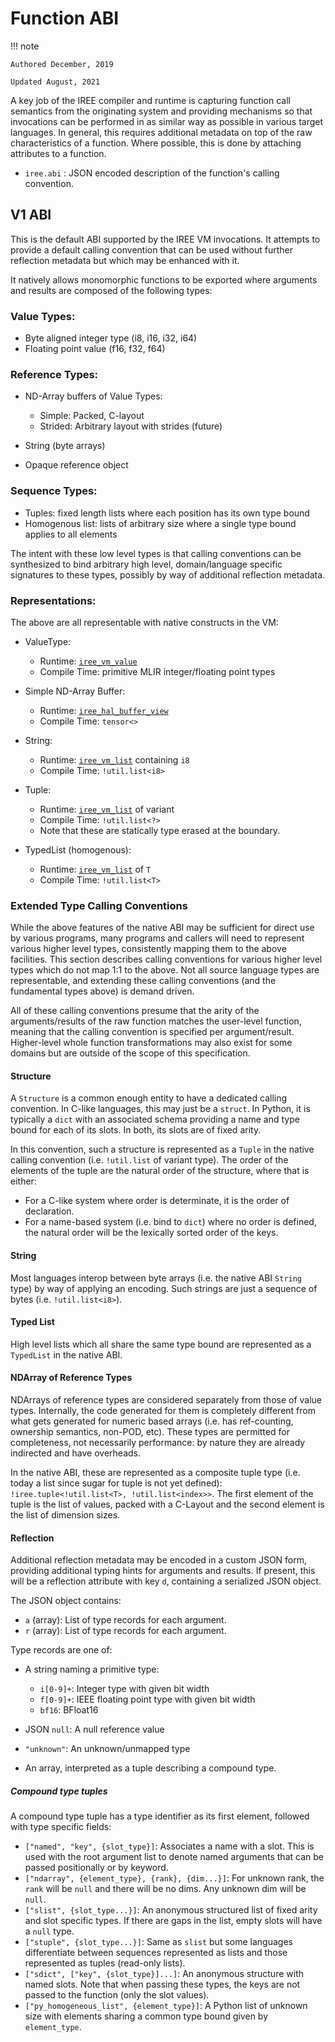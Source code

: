 # Function ABI

!!! note

    Authored December, 2019

    Updated August, 2021

A key job of the IREE compiler and runtime is capturing function call semantics
from the originating system and providing mechanisms so that invocations can be
performed in as similar way as possible in various target languages. In general,
this requires additional metadata on top of the raw characteristics of a
function. Where possible, this is done by attaching attributes to a function.

- `iree.abi` : JSON encoded description of the function's calling convention.

## V1 ABI

This is the default ABI supported by the IREE VM invocations. It attempts to
provide a default calling convention that can be used without further reflection
metadata but which may be enhanced with it.

It natively allows monomorphic functions to be exported where arguments and
results are composed of the following types:

### Value Types:

- Byte aligned integer type (i8, i16, i32, i64)
- Floating point value (f16, f32, f64)

### Reference Types:

- ND-Array buffers of Value Types:

    - Simple: Packed, C-layout
    - Strided: Arbitrary layout with strides (future)

- String (byte arrays)

- Opaque reference object

### Sequence Types:

- Tuples: fixed length lists where each position has its own type bound
- Homogenous list: lists of arbitrary size where a single type bound applies
    to all elements

The intent with these low level types is that calling conventions can be
synthesized to bind arbitrary high level, domain/language specific signatures to
these types, possibly by way of additional reflection metadata.

### Representations:

The above are all representable with native constructs in the VM:

- ValueType:

    - Runtime:
        [`iree_vm_value`](https://github.com/iree-org/iree/blob/main/iree/vm/value.h)
    - Compile Time: primitive MLIR integer/floating point types

- Simple ND-Array Buffer:

    - Runtime:
        [`iree_hal_buffer_view`](https://github.com/iree-org/iree/blob/main/iree/hal/buffer_view.h)
    - Compile Time: `tensor<>`

- String:

    - Runtime:
        [`iree_vm_list`](https://github.com/iree-org/iree/blob/main/iree/vm/list.h)
        containing `i8`
    - Compile Time: `!util.list<i8>`

- Tuple:

    - Runtime:
        [`iree_vm_list`](https://github.com/iree-org/iree/blob/main/iree/vm/list.h)
        of variant
    - Compile Time: `!util.list<?>`
    - Note that these are statically type erased at the boundary.

- TypedList (homogenous):

    - Runtime:
        [`iree_vm_list`](https://github.com/iree-org/iree/blob/main/iree/vm/list.h)
        of `T`
    - Compile Time: `!util.list<T>`

### Extended Type Calling Conventions

While the above features of the native ABI may be sufficient for direct use by
various programs, many programs and callers will need to represent various
higher level types, consistently mapping them to the above facilities. This
section describes calling conventions for various higher level types which do
not map 1:1 to the above. Not all source language types are representable, and
extending these calling conventions (and the fundamental types above) is demand
driven.

All of these calling conventions presume that the arity of the arguments/results
of the raw function matches the user-level function, meaning that the calling
convention is specified per argument/result. Higher-level whole function
transformations may also exist for some domains but are outside of the scope of
this specification.

#### Structure

A `Structure` is a common enough entity to have a dedicated calling convention.
In C-like languages, this may just be a `struct`. In Python, it is typically a
`dict` with an associated schema providing a name and type bound for each of its
slots. In both, its slots are of fixed arity.

In this convention, such a structure is represented as a `Tuple` in the native
calling convention (i.e. `!util.list` of variant type). The order of the
elements of the tuple are the natural order of the structure, where that is
either:

- For a C-like system where order is determinate, it is the order of
    declaration.
- For a name-based system (i.e. bind to `dict`) where no order is defined, the
    natural order will be the lexically sorted order of the keys.

#### String

Most languages interop between byte arrays (i.e. the native ABI `String` type)
by way of applying an encoding. Such strings are just a sequence of bytes (i.e.
`!util.list<i8>`).

#### Typed List

High level lists which all share the same type bound are represented as a
`TypedList` in the native ABI.

#### NDArray of Reference Types

NDArrays of reference types are considered separately from those of value types.
Internally, the code generated for them is completely different from what gets
generated for numeric based arrays (i.e. has ref-counting, ownership semantics,
non-POD, etc). These types are permitted for completeness, not necessarily
performance: by nature they are already indirected and have overheads.

In the native ABI, these are represented as a composite tuple type (i.e. today a
list since sugar for tuple is not yet defined): `!iree.tuple<!util.list<T>,
!util.list<index>>`. The first element of the tuple is the list of values,
packed with a C-Layout and the second element is the list of dimension sizes.

#### Reflection

Additional reflection metadata may be encoded in a custom JSON form, providing
additional typing hints for arguments and results. If present, this will be a
reflection attribute with key `d`, containing a serialized JSON object.

The JSON object contains:

- `a` (array): List of type records for each argument.
- `r` (array): List of type records for each argument.

Type records are one of:

- A string naming a primitive type:

    - `i[0-9]+`: Integer type with given bit width
    - `f[0-9]+`: IEEE floating point type with given bit width
    - `bf16`: BFloat16

- JSON `null`: A null reference value

- `"unknown"`: An unknown/unmapped type

- An array, interpreted as a tuple describing a compound type.

##### Compound type tuples

A compound type tuple has a type identifier as its first element, followed with
type specific fields:

- `["named", "key", {slot_type}]`: Associates a name with a slot. This is
    used with the root argument list to denote named arguments that can be
    passed positionally or by keyword.
- `["ndarray", {element_type}, {rank}, {dim...}]`: For unknown rank, the
    `rank` will be `null` and there will be no dims. Any unknown dim will be
    `null`.
- `["slist", {slot_type...}]`: An anonymous structured list of fixed arity and
    slot specific types. If there are gaps in the list, empty slots will have a
    `null` type.
- `["stuple", {slot_type...}]`: Same as `slist` but some languages
    differentiate between sequences represented as lists and those represented
    as tuples (read-only lists).
- `["sdict", ["key", {slot_type}]...]`: An anonymous structure with named
    slots. Note that when passing these types, the keys are not passed to the
    function (only the slot values).
- `["py_homogeneous_list", {element_type}]`: A Python list of unknown size
    with elements sharing a common type bound given by `element_type`.
